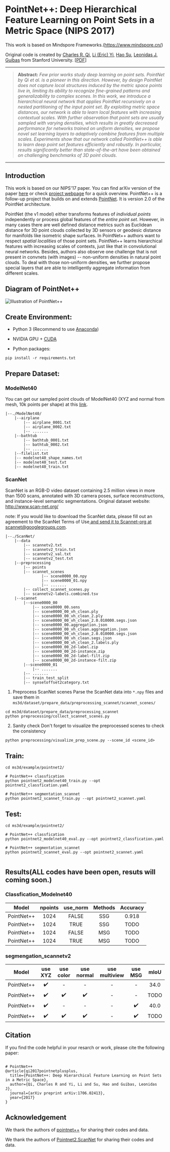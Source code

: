 # PointNet++: Deep Hierarchical Feature Learning on Point Sets in a Metric Space (NIPS 2017)
This work is based on Mindspore Frameworks.(https://www.mindspore.cn/)

Original code is created by <a href="http://charlesrqi.com" target="_blank">Charles R. Qi</a>, <a href="http://stanford.edu/~ericyi">Li (Eric) Yi</a>, <a href="http://ai.stanford.edu/~haosu/" target="_blank">Hao Su</a>, <a href="http://geometry.stanford.edu/member/guibas/" target="_blank">Leonidas J. Guibas</a> from Stanford University. [[PDF](https://arxiv.org/abs/1706.02413)]

<hr />

> **Abstract:** *Few prior works study deep learning on point sets. PointNet by Qi et al. is a pioneer in this direction. However, by design PointNet does not capture local structures induced by the metric space points live in, limiting its ability to recognize fine-grained patterns and generalizability to complex scenes. In this work, we introduce a hierarchical neural network that applies PointNet recursively on a nested partitioning of the input point set. By exploiting metric space distances, our network is able to learn local features with increasing contextual scales. With further observation that point sets are usually sampled with varying densities, which results in greatly decreased performance for networks trained on uniform densities, we propose novel set learning layers to adaptively combine features from multiple scales. Experiments show that our network called PointNet++ is able to learn deep point set features efficiently and robustly. In particular, results significantly better than state-of-the-art have been obtained on challenging benchmarks of 3D point clouds.* 
<hr />

## Introduction
This work is based on our NIPS'17 paper. You can find arXiv version of the paper <a href="https://arxiv.org/pdf/1706.02413.pdf">here</a> or check <a href="http://stanford.edu/~rqi/pointnet2">project webpage</a> for a quick overview. PointNet++ is a follow-up project that builds on and extends <a href="https://github.com/charlesq34/pointnet">PointNet</a>. It is version 2.0 of the PointNet architecture.

PointNet (the v1 model) either transforms features of *individual points* independently or process global features of the *entire point set*. However, in many cases there are well defined distance metrics such as Euclidean distance for 3D point clouds collected by 3D sensors or geodesic distance for manifolds like isometric shape surfaces. In PointNet++ authors want to respect *spatial localities* of those point sets. PointNet++ learns hierarchical features with increasing scales of contexts, just like that in convolutional neural networks. Besides, authors also observe one challenge that is not present in convnets (with images) -- non-uniform densities in natural point clouds. To deal with those non-uniform densities, we further propose special layers that are able to intelligently aggregate information from different scales.


## Diagram of PointNet++
![Illustration of PointNet++](./figure/teaser.jpg)



## Create Environment:

- Python 3 (Recommend to use [Anaconda](https://www.anaconda.com/download/#linux))

- NVIDIA GPU + [CUDA](https://developer.nvidia.com/cuda-downloads)

- Python packages:

```shell
pip install -r requirements.txt
```


## Prepare Dataset:

### ModelNet40
You can get our sampled point clouds of ModelNet40 (XYZ and normal from mesh, 10k points per shape) at this <a href="https://shapenet.cs.stanford.edu/media/modelnet40_normal_resampled.zip">link</a>. 

```shell
|--./ModelNet40/
    |--airplane
    	|-- airplane_0001.txt
    	|-- airplane_0002.txt
        |-- .......
    |--bathtub
    	|-- bathtub_0001.txt
    	|-- bathtub_0002.txt
        |-- .......
    |--filelist.txt
    |-- modelnet40_shape_names.txt
    |-- modelnet40_test.txt
    |-- modelnet40_train.txt
```

### ScanNet
ScanNet is an RGB-D video dataset containing 2.5 million views in more than 1500 scans, annotated with 3D camera poses, surface reconstructions, and instance-level semantic segmentations. Original dataset website: <a href="http://www.scan-net.org/">http://www.scan-net.org/</a>

note: If you would like to download the ScanNet data, please fill out an agreement to the ScanNet Terms of Use<a href="http://kaldir.vc.in.tum.de/scannet/ScanNet_TOS.pdf"> and send it to Scannet-org at scannet@googlegroups.com.

```shell
|--./ScanNet/
    |--data
    	|-- scannetv2.txt
    	|-- scannetv2_train.txt
        |-- scannetv2_val.txt
        |-- scannetv2_test.txt
    |--preprocessing
    	|-- points
    	|-- scannet_scenes
    	    	|-- scene0000_00.npy
                |-- scene0000_01.npy
                |-- .......
    	|-- collect_scannet_scenes.py
        |-- scannetv2-labels.combined.tsv
    |--scannet           
        |--scene0000_00
            |-- scene0000_00.sens
            |-- scene0000_00_vh_clean.ply
            |-- scene0000_00_vh_clean_2.ply
            |-- scene0000_00_vh_clean_2.0.010000.segs.json            
            |-- scene0000_00.aggregation.json           
            |-- scene0000_00_vh_clean.aggregation.json          
            |-- scene0000_00_vh_clean_2.0.010000.segs.json 
            |-- scene0000_00_vh_clean.segs.json              
            |-- scene0000_00_vh_clean_2.labels.ply             
            |-- scene0000_00_2d-label.zip  
            |-- scene0000_00_2d-instance.zip               
            |-- scene0000_00_2d-label-filt.zip               
            |-- scene0000_00_2d-instance-filt.zip    
        |--scene0000_01     
            |-- .......    
        |-- .......                                                         
        |-- train_test_split
        |-- synsetoffset2category.txt
```

1) Preprocess ScanNet scenes
Parse the ScanNet data into `*.npy` files and save them in `ms3d/dataset/prepare_data/preprocessing_scannet/scannet_scenes/`
```shell
cd ms3d/dataset/prepare_data/preprocessing_scannet
python preprocessing/collect_scannet_scenes.py
```
2) Sanity check
Don't forget to visualize the preprocessed scenes to check the consistency
```shell
python preprocessing/visualize_prep_scene.py --scene_id <scene_id>
```


## Train:

```shell
cd ms3d/example/pointnet2/

# PointNet++ classfication
python pointnet2_modelnet40_train.py --opt pointnet2_classfication.yaml

# PointNet++ segmentation_scannet
python pointnet2_scannet_train.py --opt pointnet2_scannet.yaml 

```

## Test:

```shell
cd ms3d/example/pointnet2/

# PointNet++ classfication
python pointnet2_modelnet40_eval.py --opt pointnet2_classfication.yaml

# PointNet++ segmentation_scannet
python pointnet2_scannet_eval.py --opt pointnet2_scannet.yaml 


```


## Results(ALL codes have been open, resuts will coming soon.)

### Classfication_Modelnet40

|     Model     |   npoints  | use_norm | Methods  | Accuracy |
| :-----------: | :--------: | :------: | :------: | :------: |
|   PointNet++  |   1024     |  FALSE   |   SSG    |  0.918   |[Baidu Drive](https://pan.baidu.com/s/1OxY7wxQS8oyQoJ-AvUr5Ag?pwd=hmxh).
|   PointNet++  |   1024     |  TRUE    |   SSG    |  TODO    |
|   PointNet++  |   1024     |  FALSE   |   MSG    |  TODO    |
|   PointNet++  |   1024     |  TRUE    |   MSG    |  TODO    |



### segmengation_scannetv2

|   Model       |       use XYZ     |   use color       |   use normal      | use multiview     |   use MSG         |   mIoU    |
| :-----------: | :---------------: | :---------------: | :---------------: | :---------------: | :---------------: | :-------: |
|   PointNet++  |:heavy_check_mark: |  -                |  -                |  -                | -                 |   34.0    |[Baidu Drive](https://pan.baidu.com/s/18dy-XM6_-2BiZCjJhM4NSQ?pwd=x3bm).
|   PointNet++  |:heavy_check_mark: |:heavy_check_mark: |:heavy_check_mark: |  -                | -                 |   TODO    |
|   PointNet++  |:heavy_check_mark: |  -                |  -                |  -                |:heavy_check_mark: |   40.0    |[Baidu Drive](https://pan.baidu.com/s/1s02-jWFpx8sQamqun3CUdw?pwd=2t94).
|   PointNet++  |:heavy_check_mark: |:heavy_check_mark: |:heavy_check_mark: |  -                |:heavy_check_mark: |   TODO    |


## Citation
If you find the code helpful in your resarch or work, please cite the following paper:

```shell

# PointNet++
@article{qi2017pointnetplusplus,
  title={PointNet++: Deep Hierarchical Feature Learning on Point Sets in a Metric Space},
  author={Qi, Charles R and Yi, Li and Su, Hao and Guibas, Leonidas J},
  journal={arXiv preprint arXiv:1706.02413},
  year={2017}
}

```


## Acknowledgement
We thank the authors of [pointnet++](https://github.com/charlesq34/pointnet2) for sharing their codes and data.
    
We thank the authors of [Pointnet2.ScanNet](https://github.com/daveredrum/Pointnet2.ScanNet) for sharing their codes and data.
